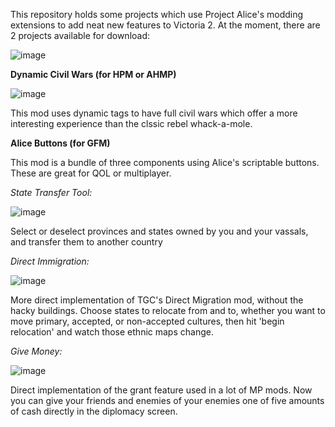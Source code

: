 This repository holds some projects which use Project Alice's modding extensions to add neat new features to Victoria 2. At the moment, there are 2 projects available for download:

![image](https://github.com/user-attachments/assets/93aea407-9c12-4760-a558-1c4f73bdfa84)

**Dynamic Civil Wars (for HPM or AHMP)**

![image](https://github.com/user-attachments/assets/568c80a4-97f4-4c49-a0d7-9bef91d4c6a8)

This mod uses dynamic tags to have full civil wars which offer a more interesting experience than the clssic rebel whack-a-mole.

**Alice Buttons (for GFM)**

This mod is a bundle of three components using Alice's scriptable buttons. These are great for QOL or multiplayer.

_State Transfer Tool:_

![image](https://github.com/user-attachments/assets/ae8a37e1-82f8-483d-b9fb-d529f25ccf75)

Select or deselect provinces and states owned by you and your vassals, and transfer them to another country

_Direct Immigration:_

![image](https://github.com/user-attachments/assets/0ae4e683-3cbb-4d51-83a2-65537896736d)

More direct implementation of TGC's Direct Migration mod, without the hacky buildings. Choose states to relocate from and to, whether you want to move primary, accepted, or non-accepted cultures, then hit 'begin relocation' and watch those ethnic maps change.

_Give Money:_

![image](https://github.com/user-attachments/assets/876127af-9b10-4ae3-a048-15208d573971)

Direct implementation of the grant feature used in a lot of MP mods. Now you can give your friends and enemies of your enemies one of five amounts of cash directly in the diplomacy screen.

